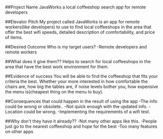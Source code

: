 
##Project Name
  JavaWorks a local coffeeshop search app for remote developers

##Elevator Pitch
  My project called JavaWorks is an app for remote workers(like developers) to use to find local coffeeshops in the area that offer the best wifi speeds, detailed description of comfortability, and price of items.

##Desired Outcome
  Who is my target users?
  -Remote developers and remote workers

##What does it give them??
  Helps to search for local coffeeshops in the area that have the best work environment for them.

##Evidence of success
  You will be able to find the coffeeshop that fits your criteria the best. Whether your more interested in how comfortable the chairs are, how big the tables are, if noise levels bother you, how expensive the menu is(cheapest thing on the menu to buy).

##Consequences that could happen in the result of using the app
  -The info could be wrong or obsolete..
  -Not quick enough with the updated info.
  -Location could be wrong.
  -Implementing the requirements of a wifi test.


##Why don't they have it already??
  -Not many other apps like this.
  -People just go to the nearest coffeeshop and hope for the best
  -Too many features on other apps

<!-- ##What are the increment steps to the solution??
  -The minimum viable product will be to look for the nearest coffeeshop within the zipcode that is input on main page. -->
